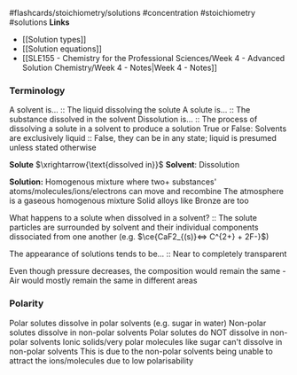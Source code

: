 #flashcards/stoichiometry/solutions
#concentration #stoichiometry #solutions
**Links**
- [[Solution types]] 
- [[Solution equations]] 
- [[SLE155 - Chemistry for the Professional Sciences/Week 4 - Advanced Solution Chemistry/Week 4 - Notes|Week 4 - Notes]]
### Terminology
A solvent is... :: The liquid dissolving the solute
A solute is... :: The substance dissolved in the solvent
Dissolution is... :: The process of dissolving a solute in a solvent to produce a solution
True or False: Solvents are exclusively liquid :: False, they can be in any state; liquid is presumed unless stated otherwise

**Solute** $\xrightarrow{\text{dissolved in}}$ **Solvent**: Dissolution

**Solution:** Homogenous mixture where two+ substances' atoms/molecules/ions/electrons can move and recombine
	The atmosphere is a gaseous homogenous mixture
	Solid alloys like Bronze are too

What happens to a solute when dissolved in a solvent? :: The solute particles are surrounded by solvent and their individual components dissociated from one another (e.g. $\ce{CaF2_{(s)}<=> C^{2+} + 2F-}$)  

The appearance of solutions tends to be... :: Near to completely transparent 

Even though pressure decreases, the composition would remain the same
	- Air would mostly remain the same in different areas
### Polarity
Polar solutes dissolve in polar solvents (e.g. sugar in water)
Non-polar solutes dissolve in non-polar solvents
Polar solutes do NOT dissolve in non-polar solvents
	Ionic solids/very polar molecules like sugar can't dissolve in non-polar solvents
	This is due to the non-polar solvents being unable to attract the ions/molecules due to low polarisability


